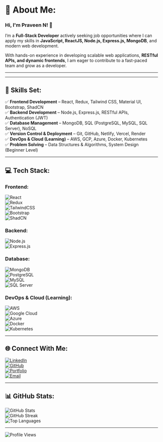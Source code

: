 # 💫 About Me:

### Hi, I'm Praveen N! 👋  
I’m a **Full-Stack Developer** actively seeking job opportunities where I can apply my skills in **JavaScript, ReactJS, Node.js, Express.js, MongoDB**, and modern web development.

With hands-on experience in developing scalable web applications, **RESTful APIs, and dynamic frontends**, I am eager to contribute to a fast-paced team and grow as a developer.

---

---
## 🚀 Skills Set:

✅ **Frontend Development** – React, Redux, Tailwind CSS, Material UI, Bootstrap, ShadCN  
✅ **Backend Development** – Node.js, Express.js, RESTful APIs, Authentication (JWT)  
✅ **Database Management** – MongoDB, SQL (PostgreSQL, MySQL, SQL Server), NoSQL  
✅ **Version Control & Deployment** – Git, GitHub, Netlify, Vercel, Render  
✅ **DevOps & Cloud (Learning)** – AWS, GCP, Azure, Docker, Kubernetes  
✅ **Problem Solving** – Data Structures & Algorithms, System Design (Beginner Level)  

---
## 💻 Tech Stack:

### **Frontend:**
![React](https://img.shields.io/badge/React-20232A?style=for-the-badge&logo=react&logoColor=61DAFB)  
![Redux](https://img.shields.io/badge/Redux-764ABC?style=for-the-badge&logo=redux&logoColor=white)  
![TailwindCSS](https://img.shields.io/badge/TailwindCSS-06B6D4?style=for-the-badge&logo=tailwindcss&logoColor=white)  
![Bootstrap](https://img.shields.io/badge/Bootstrap-563D7C?style=for-the-badge&logo=bootstrap&logoColor=white)  
![ShadCN](https://img.shields.io/badge/ShadCN-121212?style=for-the-badge&logo=shadcn&logoColor=white)  

### **Backend:**
![Node.js](https://img.shields.io/badge/Node.js-43853D?style=for-the-badge&logo=node.js&logoColor=white)  
![Express.js](https://img.shields.io/badge/Express.js-000000?style=for-the-badge&logo=express&logoColor=white)  

### **Database:**
![MongoDB](https://img.shields.io/badge/MongoDB-4EA94B?style=for-the-badge&logo=mongodb&logoColor=white)  
![PostgreSQL](https://img.shields.io/badge/PostgreSQL-336791?style=for-the-badge&logo=postgresql&logoColor=white)  
![MySQL](https://img.shields.io/badge/MySQL-4479A1?style=for-the-badge&logo=mysql&logoColor=white)  
![SQL Server](https://img.shields.io/badge/SQL%20Server-CC2927?style=for-the-badge&logo=microsoftsqlserver&logoColor=white)  

### **DevOps & Cloud (Learning):**
![AWS](https://img.shields.io/badge/AWS-232F3E?style=for-the-badge&logo=amazonaws&logoColor=white)  
![Google Cloud](https://img.shields.io/badge/Google%20Cloud-4285F4?style=for-the-badge&logo=googlecloud&logoColor=white)  
![Azure](https://img.shields.io/badge/Azure-0078D4?style=for-the-badge&logo=microsoftazure&logoColor=white)  
![Docker](https://img.shields.io/badge/Docker-2496ED?style=for-the-badge&logo=docker&logoColor=white)  
![Kubernetes](https://img.shields.io/badge/Kubernetes-326CE5?style=for-the-badge&logo=kubernetes&logoColor=white)  

---
## 🌐 Connect With Me:

[![LinkedIn](https://img.shields.io/badge/LinkedIn-%230077B5.svg?style=for-the-badge&logo=linkedin&logoColor=white)](https://www.linkedin.com/in/praveen-nagaraj-a8b956219/)  
[![GitHub](https://img.shields.io/badge/GitHub-%23181717.svg?style=for-the-badge&logo=github&logoColor=white)](https://github.com/PraveenNagaraj77)  
[![Portfolio](https://img.shields.io/badge/Portfolio-%231DA1F2.svg?style=for-the-badge&logo=web&logoColor=white)](https://portfolio-prav-een.netlify.app/)  
[![Email](https://img.shields.io/badge/Email-D14836?style=for-the-badge&logo=gmail&logoColor=white)](mailto:praveennagaraj76@gmail.com)  

---
## 📊 GitHub Stats:

![GitHub Stats](https://github-readme-stats.vercel.app/api?username=PraveenNagaraj77&theme=algolia&hide_border=false&include_all_commits=false&count_private=false)  
![GitHub Streak](https://github-readme-streak-stats.herokuapp.com/?user=PraveenNagaraj77&theme=algolia&hide_border=false)  
![Top Languages](https://github-readme-stats.vercel.app/api/top-langs/?username=PraveenNagaraj77&theme=algolia&hide_border=false&include_all_commits=false&count_private=false&layout=compact)  

---
![Profile Views](https://visitcount.itsvg.in/api?id=PraveenNagaraj77&icon=10&color=13)  

<!-- Proudly created with GPRM ( https://gprm.itsvg.in ) -->
